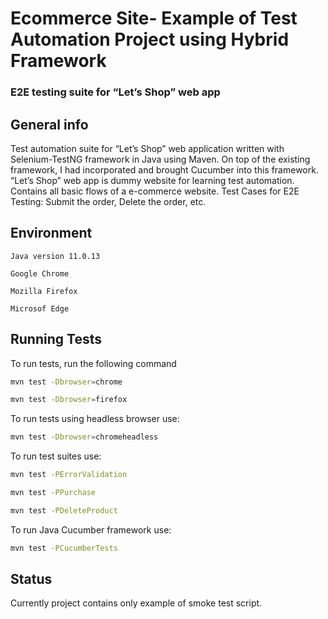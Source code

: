 # Ecommerce Site- Example of Test Automation Project using Hybrid Framework

### E2E testing suite for “Let’s Shop” web app


## General info
Test automation suite for “Let’s Shop” web application written with 
Selenium-TestNG framework in Java using Maven. On top of the existing framework, 
I had incorporated and brought Cucumber into this framework. 
“Let’s Shop” web app is dummy website for learning test automation. 
Contains all basic flows of a e-commerce website. 
Test Cases for E2E Testing: Submit the order, Delete the order, etc. 


## Environment
`Java version 11.0.13`

`Google Chrome`

`Mozilla Firefox`

`Microsof Edge`



## Running Tests

To run tests, run the following command

```bash
mvn test -Dbrowser=chrome
```
```bash
mvn test -Dbrowser=firefox
```
To run tests using headless browser use: 
```bash
mvn test -Dbrowser=chromeheadless
```

To run test suites use: 
```bash
mvn test -PErrorValidation
```
```bash
mvn test -PPurchase
```
```bash
mvn test -PDeleteProduct
```
To run Java Cucumber framework use: 
```bash
mvn test -PCucumberTests
```


## Status
Currently project contains only example of smoke test script.
